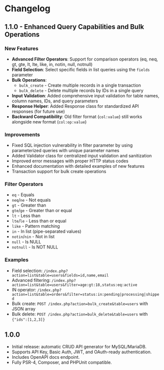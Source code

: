 # Changelog

## 1.1.0 - Enhanced Query Capabilities and Bulk Operations

### New Features
- **Advanced Filter Operators**: Support for comparison operators (eq, neq, gt, gte, lt, lte, like, in, notin, null, notnull)
- **Field Selection**: Select specific fields in list queries using the `fields` parameter
- **Bulk Operations**: 
  - `bulk_create` - Create multiple records in a single transaction
  - `bulk_delete` - Delete multiple records by IDs in a single query
- **Input Validation**: Added comprehensive input validation for table names, column names, IDs, and query parameters
- **Response Helper**: Added Response class for standardized API responses (for future use)
- **Backward Compatibility**: Old filter format (`col:value`) still works alongside new format (`col:op:value`)

### Improvements
- Fixed SQL injection vulnerability in filter parameter by using parameterized queries with unique parameter names
- Added Validator class for centralized input validation and sanitization
- Improved error messages with proper HTTP status codes
- Enhanced documentation with detailed examples of new features
- Transaction support for bulk create operations

### Filter Operators
- `eq` - Equals
- `neq`/`ne` - Not equals
- `gt` - Greater than
- `gte`/`ge` - Greater than or equal
- `lt` - Less than
- `lte`/`le` - Less than or equal
- `like` - Pattern matching
- `in` - In list (pipe-separated values)
- `notin`/`nin` - Not in list
- `null` - Is NULL
- `notnull` - Is NOT NULL

### Examples
- Field selection: `/index.php?action=list&table=users&fields=id,name,email`
- Advanced filtering: `/index.php?action=list&table=users&filter=age:gt:18,status:eq:active`
- IN operator: `/index.php?action=list&table=orders&filter=status:in:pending|processing|shipped`
- Bulk create: `POST /index.php?action=bulk_create&table=users` with JSON array
- Bulk delete: `POST /index.php?action=bulk_delete&table=users` with `{"ids":[1,2,3]}`

## 1.0.0

- Initial release: automatic CRUD API generator for MySQL/MariaDB.
- Supports API Key, Basic Auth, JWT, and OAuth-ready authentication.
- Includes OpenAPI docs endpoint.
- Fully PSR-4, Composer, and PHPUnit compatible.
